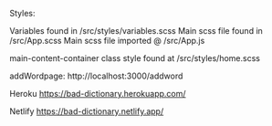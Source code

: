 Styles:

Variables found in /src/styles/variables.scss
Main scss file found in /src/App.scss
Main scss file imported @ /src/App.js

main-content-container class style found at /src/styles/home.scss

addWordpage:
http://localhost:3000/addword

Heroku
https://bad-dictionary.herokuapp.com/

Netlify
https://bad-dictionary.netlify.app/
